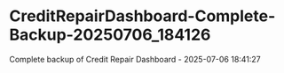 # CreditRepairDashboard-Complete-Backup-20250706_184126
Complete backup of Credit Repair Dashboard - 2025-07-06 18:41:27
